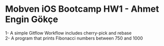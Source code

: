 # Mobven iOS Bootcamp HW1 - Ahmet Engin Gökçe

1- A simple Gitflow Workflow includes cherry-pick and rebase  
2- A program that prints Fibonacci numbers between 750 and 1000

